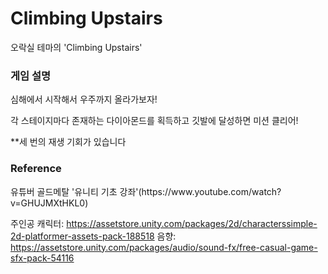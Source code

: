 # Climbing Upstairs

오락실 테마의 'Climbing Upstairs'
<h3>게임 설명</h3>

심해에서 시작해서 우주까지 올라가보자!

각 스테이지마다 존재하는 다이아몬드를 획득하고 깃발에 달성하면 미션 클리어!

**세 번의 재생 기회가 있습니다

<h3>Reference</h3>
유튜버 골드메탈 '유니티 기초 강좌'(https://www.youtube.com/watch?v=GHUJMXtHKL0)

주인공 캐릭터: https://assetstore.unity.com/packages/2d/characterssimple-2d-platformer-assets-pack-188518
음향: https://assetstore.unity.com/packages/audio/sound-fx/free-casual-game-sfx-pack-54116
